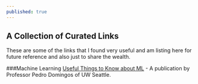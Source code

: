 ```yaml
---
published: true
---
```



## A Collection of Curated Links	

These are some of the links that I found very useful and am listing here for future reference and also just to share the wealth.

###Machine Learning
[Useful Things to Know about ML](http://homes.cs.washington.edu/~pedrod/papers/cacm12.pdf) - A publication by Professor Pedro Domingos of UW Seattle.
